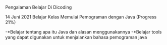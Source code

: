 Pengalaman Belajar Di Dicoding

14 Juni 2021
Belajar Kelas Memulai Pemograman dengan Java (Progress 21%)

-*Belajar tentang apa itu Java dan alasan menggunakannya
-*Belajar tools yang dapat digunakan untuk menjalankan bahasa pemograman java
